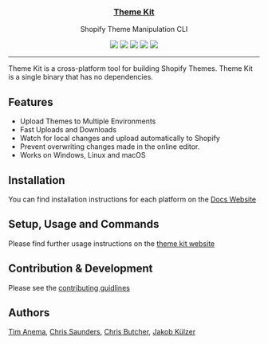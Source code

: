 <p align="center">
  <a href="https://shopify.github.io/themekit/"><h3 align="center">Theme Kit</h3></a>
  <p align="center">Shopify Theme Manipulation CLI</p>
  <p align="center">
    <a href="https://goreportcard.com/report/github.com/shopify/themekit"><img src="https://goreportcard.com/badge/github.com/shopify/themekit"></a>
    <a href="https://buildkite.com/shopify/themekit"><img src="https://badge.buildkite.com/6a17b90ae5d9578a0f50553c3e211a9cad335635a2d2bbfb8f.svg"></a>
    <a href="https://codecov.io/gh/Shopify/themekit"><img src="https://codecov.io/gh/Shopify/themekit/branch/master/graph/badge.svg" /></a>
    <a href="http://godoc.org/github.com/Shopify/themekit"><img src="https://godoc.org/github.com/Shopify/themekit?status.svg"></a>
    <a href="https://github.com/Shopify/themekit/releases/latest"><img src="http://github-release-version.herokuapp.com/github/Shopify/themekit/release.svg?style=flat"></a>
  </p>
</p>

---

Theme Kit is a cross-platform tool for building Shopify Themes. Theme Kit is a single binary that has no dependencies.

## Features
- Upload Themes to Multiple Environments
- Fast Uploads and Downloads
- Watch for local changes and upload automatically to Shopify
- Prevent overwriting changes made in the online editor.
- Works on Windows, Linux and macOS

## Installation

You can find installation instructions for each platform on the [Docs Website](https://shopify.github.io/themekit/#installation)

## Setup, Usage and Commands

Please find further usage instructions on the [theme kit website](https://shopify.github.io/themekit/)

## Contribution & Development

Please see the [contributing guidlines](https://github.com/Shopify/themekit/blob/master/.github/CONTRIBUTING.md)

## Authors

[Tim Anema](https://github.com/tanema), [Chris Saunders](https://github.com/csaunders),
[Chris Butcher](https://github.com/chrisbutcher), [Jakob Külzer](https://github.com/ilikeorangutans)
